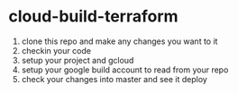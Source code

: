 # cloud-build-terraform
1. clone this repo and make any changes you want to it
2. checkin your code
3. setup your project and gcloud
4. setup your google build account to read from your repo
5. check your changes  into master and see it deploy
